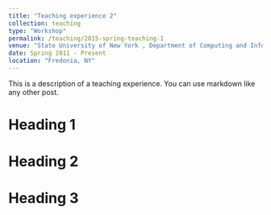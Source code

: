 ```yaml
---
title: "Teaching experience 2"
collection: teaching
type: "Workshop"
permalink: /teaching/2015-spring-teaching-1
venue: "State University of New York , Department of Computing and Information Science"
date: Spring 2011 - Present
location: "Fredonia, NY"
---
```


This is a description of a teaching experience. You can use markdown like any other post.

Heading 1
======

Heading 2
======

Heading 3
======
